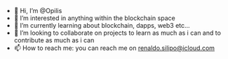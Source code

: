- 👋 Hi, I’m @Opilis
- 👀 I’m interested in anything within the blockchain space
- 🌱 I’m currently learning about blockchain, dapps, web3 etc...
- 💞️ I’m looking to collaborate on projects to learn as much as i can and to contribute as much as i can
- 📫 How to reach me: you can reach me on renaldo.silipo@icloud.com

<!---
Opilis/Opilis is a ✨ special ✨ repository because its `README.md` (this file) appears on your GitHub profile.
You can click the Preview link to take a look at your changes.
--->
